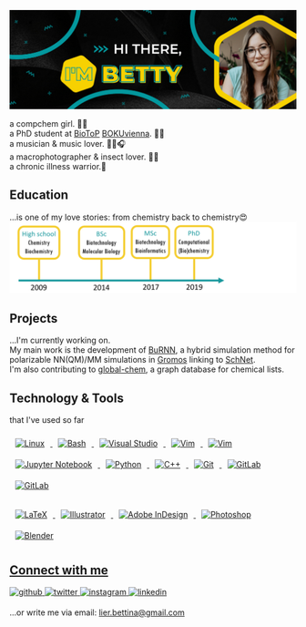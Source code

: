 ![Bettina Lier Header](https://github.com/LierB/LierB/blob/main/header.png)

a compchem girl. 👩‍💻\
a PhD student at [BioToP](https://biotop.boku.ac.at/) [BOKUvienna](https://boku.ac.at/en/map/mms). 👩‍🎓\
a musician & music lover. 🎵🎹🎧\
a macrophotographer & insect lover. 📸🦗\
a chronic illness warrior.💪


## Education
...is one of my love stories: from chemistry back to chemistry😍\
![Bettina Lier Header](https://github.com/LierB/LierB/blob/main/education.png)
## Projects

...I'm currently working on.\
My main work is the development of [BuRNN](https://pubs.acs.org/doi/full/10.1021/acs.jpclett.2c00654), 
a hybrid simulation method for polarizable NN(QM)/MM simulations in [Gromos](http://www.gromos.net/) linking to [SchNet](https://github.com/atomistic-machine-learning/SchNet).\
I'm also contributing to [global-chem](https://github.com/Sulstice/global-chem), a graph database for chemical lists.


## Technology & Tools
that I've used so far

<a href="https://www.linux.org/" target="_blank"><img style="margin: 10px" src="https://profilinator.rishav.dev/skills-assets/linux-original.svg" alt="Linux" height="50" />
<a href="https://www.gnu.org/software/bash/" target="_blank"><img style="margin: 10px" src="https://profilinator.rishav.dev/skills-assets/gnu_bash-icon.svg" alt="Bash" height="50" />
<a href="https://code.visualstudio.com/" target="_blank"><img style="margin: 10px" src="https://user-images.githubusercontent.com/25181517/182618272-390ab138-7b29-44a0-85a2-62633957d815.png" alt="Visual Studio" height="50" />
<a href="https://www.vim.org/" target="_blank"><img style="margin: 10px" src="https://user-images.githubusercontent.com/25181517/182617981-6a50fe2d-d716-40ae-bbf1-ef790ffb5b81.png" alt="Vim" height="50" />
<a href="https://www.gnu.org/software/emacs/" target="_blank"><img style="margin: 10px" src="https://github.com/get-icon/geticon/blob/master/icons/emacs.svg" alt="Vim" height="50" />
<a href="https://jupyter.org/" target="_blank"><img style="margin: 10px" src="https://user-images.githubusercontent.com/25181517/183914128-3fc88b4a-4ac1-40e6-9443-9a30182379b7.png" alt="Jupyter Notebook" height="50" />
<a href="https://www.python.org/" target="_blank"><img style="margin: 10px" src="https://user-images.githubusercontent.com/25181517/183423507-c056a6f9-1ba8-4312-a350-19bcbc5a8697.png" alt="Python" height="50" />
<a href="https://www.cplusplus.com/" target="_blank"><img style="margin: 10px" src="https://profilinator.rishav.dev/skills-assets/cplusplus-original.svg" alt="C++" height="50" />
<a href="https://git-scm.com/" target="_blank"><img style="margin: 10px" src="https://profilinator.rishav.dev/skills-assets/git-scm-icon.svg" alt="Git" height="50" />
<a href="https://github.com/" target="_blank"><img style="margin: 10px" src="https://github.com/get-icon/geticon/blob/master/icons/github-icon.svg" alt="GitLab" height="50" />
<a href="https://about.gitlab.com/" target="_blank"><img style="margin: 10px" src="https://profilinator.rishav.dev/skills-assets/gitlab.svg" alt="GitLab" height="50" />
  
<a href="https://www.latex-project.org/" target="_blank"><img style="margin: 10px" src="https://profilinator.rishav.dev/skills-assets/latex.png" alt="LaTeX" height="50" />
<a href="https://www.adobe.com/in/products/illustrator.html" target="_blank"><img style="margin: 10px" src="https://github.com/get-icon/geticon/raw/master/icons/adobe-illustrator.svg" alt="Illustrator" height="50" />
<a href="https://www.adobe.com/in/products/indesign.html" target="_blank"><img style="margin: 10px" src="https://profilinator.rishav.dev/skills-assets/adobeindesign.svg" alt="Adobe InDesign" height="50" />
<a href="https://www.adobe.com/in/products/photoshop.html" target="_blank"><img style="margin: 10px" src="https://github.com/get-icon/geticon/raw/master/icons/adobe-photoshop.svg" alt="Photoshop" height="50" />
<a href="https://www.blender.org/" target="_blank"><img style="margin: 10px" src="https://profilinator.rishav.dev/skills-assets/blender_community_badge_white.svg" alt="Blender" height="50" />

  
## Connect with me

<a href="https://github.com/LierB" target="_blank">
<img src=https://img.shields.io/badge/github-%2324292e.svg?&style=for-the-badge&logo=github&logoColor=white alt=github style="margin-bottom: 5px;" />
</a>
<a href="https://twitter.com/BettinaLier" target="_blank">
<img src=https://img.shields.io/badge/twitter-%2300acee.svg?&style=for-the-badge&logo=twitter&logoColor=white alt=twitter style="margin-bottom: 5px;" />
</a>
<a href="https://instagram.com/bina.naturina" target="_blank">
<img src=https://img.shields.io/badge/instagram-%23000000.svg?&style=for-the-badge&logo=instagram&logoColor=white alt=instagram style="margin-bottom: 5px;" />
</a>
<a href="https://linkedin.com/in/bettinalier" target="_blank">
<img src=https://img.shields.io/badge/linkedin-%231E77B5.svg?&style=for-the-badge&logo=linkedin&logoColor=white alt=linkedin style="margin-bottom: 5px;" />
</a>  
  
...or write me via email: lier.bettina@gmail.com

<!---
LierB/LierB is a ✨ special ✨ repository because its `README.md` (this file) appears on your GitHub profile.
You can click the Preview link to take a look at your changes.
--->
